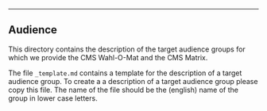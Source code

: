 --------
Audience
--------

This directory contains the description of the target audience groups for
which we provide the CMS Wahl-O-Mat and the CMS Matrix.

The file `_template.md` contains a template for the description of a target
audience group. To create a a description of a target audience group please
copy this file. The name of the file should be the (english) name of the
group in lower case letters.
